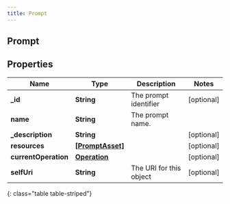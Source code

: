 ```yaml
---
title: Prompt
---
```

## Prompt

## Properties

|Name | Type | Description | Notes|
|------------ | ------------- | ------------- | -------------|
| **_id** | **String** | The prompt identifier | [optional] |
| **name** | **String** | The prompt name. | |
| **_description** | **String** |  | [optional] |
| **resources** | [**[PromptAsset]**](PromptAsset.html) |  | [optional] |
| **currentOperation** | [**Operation**](Operation.html) |  | [optional] |
| **selfUri** | **String** | The URI for this object | [optional] |
{: class="table table-striped"}


